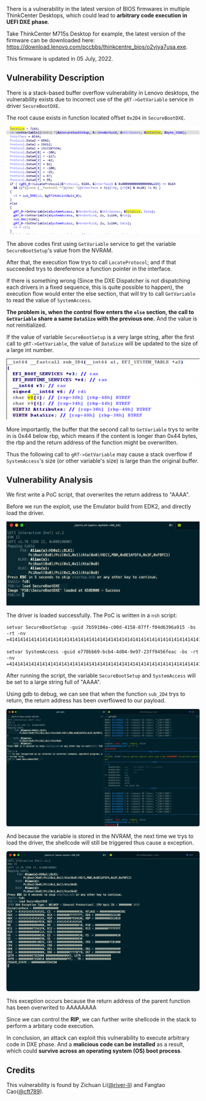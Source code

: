 There is a vulnerability in the latest version of BIOS firmwares in multiple ThinkCenter Desktops, which could lead to **arbitrary code execution in UEFI DXE phase**.

Take ThinkCenter M715s Desktop for example, the latest version of the firmware can be downloaded here: https://download.lenovo.com/pccbbs/thinkcentre_bios/o2vjya7usa.exe. 

This firmware is updated in 05 July, 2022.

## Vulnerability Description

There is a stack-based buffer overflow vulnerability in Lenovo desktops, the vulnerability exists due to incorrect use of the `gRT->GetVariable` service in driver `SecureBootDXE`.

The root cause exists in function located offset `0x2D4` in `SecureBootDXE`.

![image-20220922224821722](./CVE-2022-48188.assets/image-20220922224821722.png)


The above codes first using `GetVariable` service to get the variable `SecureBootSetup`'s value from the NVRAM.

After that, the execution flow trys to call `LocateProtocol`; and if that succeeded trys to dereference a function pointer in the interface.

If there is something wrong (Since the DXE Dispatcher is not dispatching each drivers in a fixed sequence, this is quite possible to happen), the execution flow would enter the else section, that will try to call `GetVariable` to read the value of `SystemAccess`.

**The problem is,  when the control flow enters the `else` section, the call to `GetVariable` share a same `DataSize` with the previous one.** And the value is not reinitialized.

If the value of  variable `SecureBootSetup` is a very large string, after the first call to `gRT->GetVariable`, the value of `DataSize` will be updated to the size of a large int number.

![image-20220922230640731](./CVE-2022-48188.assets/image-20220922230640731.png)

More importantly, the buffer that the second call to `GetVariable` trys to write in is 0x44 below rbp, which means if the content is longer than 0x44 bytes, the rbp and the return address of the function might be overwritten. 

Thus the following call to `gRT->GetVariable` may cause a stack overflow if `SystemAccess`'s size (or other variable's size) is large than the original buffer. 

## Vulnerability Analysis

We first write a PoC script, that overwrites the return address to "AAAA".

Before we run the exploit, use the Emulator build from EDK2, and directly load the driver.

![image-20220922231021802](./CVE-2022-48188.assets/image-20220922231021802.png)

The driver is loaded successfully. The PoC is written in a `nsh` script:

```nsh
setvar SecureBootSetup -guid 7b59104a-c00d-4158-87ff-f04d6396a915 -bs -rt -nv =41414141414141414141414141414141414141414141414141414141414141414141414141414141414141414141414141414141414141414141414141414141414141414141414141414141414141414141414141414141414141414141414141414141414141414141414141414141414141414141414141414141414141414141414141414141414141414141414141414141414141414141414141414141

setvar SystemAccess -guid e770bb69-bcb4-4d04-9e97-23ff9456feac -bs -rt -nv =41414141414141414141414141414141414141414141414141414141414141414141414141414141414141414141414141414141414141414141414141414141414141414141414141414141414141414141414141414141414141414141414141414141414141414141414141414141414141414141414141414141414141414141414141414141414141414141414141414141414141414141414141414141
```

After running the script, the variable `SecureBootSetup` and `SystemAccess` will be set to a large string full of "AAAA".

Using gdb to debug, we can see that when the function `sub_2D4` trys to return, the return address has been overflowed to our payload.

![image-20220922230516281](./CVE-2022-48188.assets/image-20220922230516281.png)

And because the variable is stored in the NVRAM, the next time we trys to load the driver, the shellcode will still be triggered thus cause a exception.

![image-20220922230020968](./CVE-2022-48188.assets/image-20220922230020968.png)

This exception occurs because the return address of the parent function has been overwrited to AAAAAAAA

Since we can control the **RIP**, we can further write shellcode in the stack to perform a arbitary code execution. 

In conclusion, an attack can exploit this vulnerability to execute arbitrary code in DXE phase. And a **malicious code can be installed** as a result, which could **survive across an operating system (OS) boot process**.


## Credits

This vulnerability is found by Zichuan Li([@river-li](https://github.com/river-li)) and Fangtao Cao([@cft789](https://github.com/cft789)).
